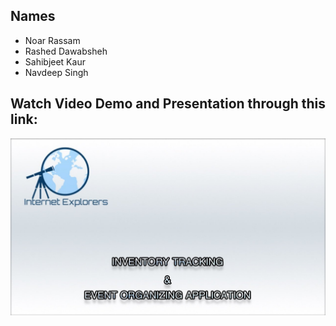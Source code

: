 ## Names 
* Noar Rassam
* Rashed Dawabsheh
* Sahibjeet Kaur
* Navdeep Singh

## Watch Video Demo and Presentation through this link:

[![Watch the video](https://github.com/noarrassam/PureLushDesigns_CapstoneProject/blob/master/Images/Thumbnail%20Edit.jpg)](https://www.youtube.com/watch?v=U_M25bCl1wQ) 
